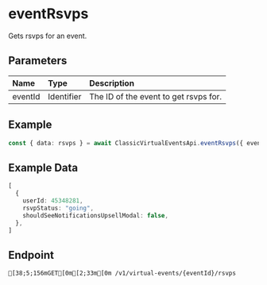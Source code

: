 
# eventRsvps
Gets rsvps for an event.


## Parameters
| Name    | Type       | Description                           |
| :------ | :--------- | :------------------------------------ |
| eventId | Identifier | The ID of the event to get rsvps for. |



## Example
```ts copy showLineNumbers
const { data: rsvps } = await ClassicVirtualEventsApi.eventRsvps({ eventId: "5904751593700196492" }); 
```


## Example Data
```ts copy showLineNumbers
[
  {
    userId: 45348281,
    rsvpStatus: "going",
    shouldSeeNotificationsUpsellModal: false,
  },
] 
```


## Endpoint
```ansi
[38;5;156mGET[0m[2;33m[0m /v1/virtual-events/{eventId}/rsvps
```
  